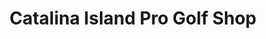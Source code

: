 ---
title: "Catalina Island Pro Golf Shop"
url: /avalon/catalina-island-pro-golf-shop/
shop: golf
---